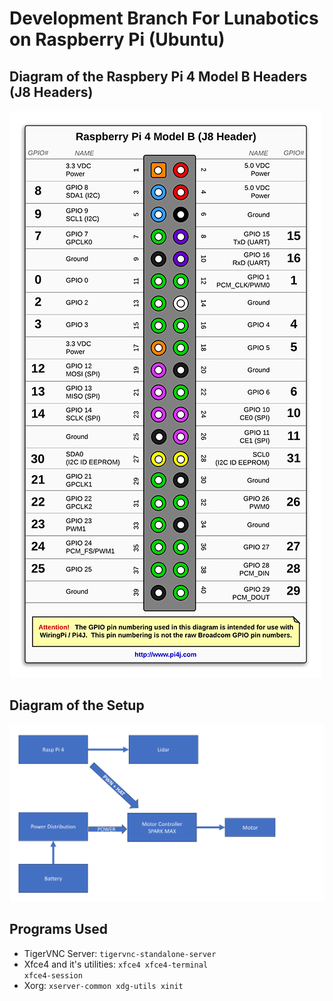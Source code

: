 # Development Branch For Lunabotics on Raspberry Pi (Ubuntu)

## Diagram of the Raspbery Pi 4 Model B Headers (J8 Headers)
![headers](./images/headers.png)

## Diagram of the Setup
![setup](./images/Diagram.png)

## Programs Used
- TigerVNC Server: <code>tigervnc-standalone-server</code>
- Xfce4 and it's utilities: <code>xfce4 xfce4-terminal xfce4-session</code>
- Xorg: <code>xserver-common xdg-utils xinit</code>
